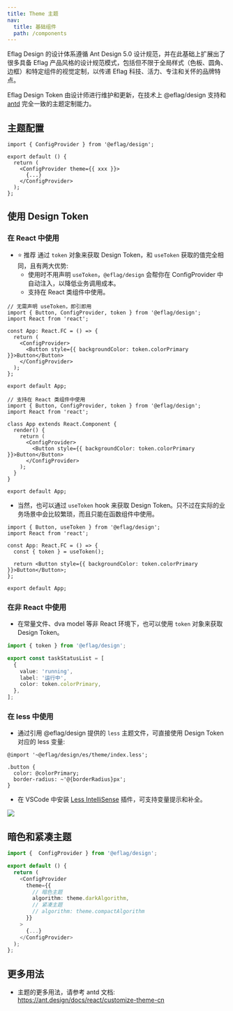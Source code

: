 ```yaml
---
title: Theme 主题
nav:
  title: 基础组件
  path: /components
---
```


Eflag Design 的设计体系遵循 Ant Design 5.0 设计规范，并在此基础上扩展出了很多具备 Eflag 产品风格的设计规范模式，包括但不限于全局样式（色板、圆角、边框）和特定组件的视觉定制，以传递 Eflag 科技、活力、专注和关怀的品牌特点。

Eflag Design Token 由设计师进行维护和更新，在技术上 @eflag/design 支持和 [antd](https://ant.design/docs/react/customize-theme-cn) 完全一致的主题定制能力。

## 主题配置

```tsx | pure
import { ConfigProvider } from '@eflag/design';

export default () {
  return (
    <ConfigProvider theme={{ xxx }}>
      {...}
    </ConfigProvider>
  );
};
```

## 使用 Design Token

### 在 React 中使用

- <Badge>⭐️ 推荐</Badge> 通过 `token` 对象来获取 Design Token，和 `useToken` 获取的值完全相同，且有两大优势:
  - 使用时不用声明 `useToken`，`@eflag/design` 会帮你在 ConfigProvider 中自动注入，以降低业务调用成本。
  - 支持在 React 类组件中使用。

```tsx | pure
// 无需声明 useToken，即引即用
import { Button, ConfigProvider, token } from '@eflag/design';
import React from 'react';

const App: React.FC = () => {
  return (
    <ConfigProvider>
      <Button style={{ backgroundColor: token.colorPrimary }}>Button</Button>
    </ConfigProvider>
  );
};

export default App;
```

```tsx | pure
// 支持在 React 类组件中使用
import { Button, ConfigProvider, token } from '@eflag/design';
import React from 'react';

class App extends React.Component {
  render() {
    return (
      <ConfigProvider>
        <Button style={{ backgroundColor: token.colorPrimary }}>Button</Button>
      </ConfigProvider>
    );
  }
}

export default App;
```

- 当然，也可以通过 `useToken` hook 来获取 Design Token。只不过在实际的业务场景中会比较繁琐，而且只能在函数组件中使用。

```tsx | pure
import { Button, useToken } from '@eflag/design';
import React from 'react';

const App: React.FC = () => {
  const { token } = useToken();

  return <Button style={{ backgroundColor: token.colorPrimary }}>Button</Button>;
};

export default App;
```

### 在非 React 中使用

- 在常量文件、dva model 等非 React 环境下，也可以使用 `token` 对象来获取 Design Token。

```ts
import { token } from '@eflag/design';

export const taskStatusList = [
  {
    value: 'running',
    label: '运行中',
    color: token.colorPrimary,
  },
];
```

### 在 less 中使用

- 通过引用 @eflag/design 提供的 `less` 主题文件，可直接使用 Design Token 对应的 less 变量:

```less
@import '~@eflag/design/es/theme/index.less';

.button {
  color: @colorPrimary;
  border-radius: ~'@{borderRadius}px';
}
```

- 在 VSCode 中安装 [Less IntelliSense](https://marketplace.visualstudio.com/items?itemName=mrmlnc.vscode-less) 插件，可支持变量提示和补全。

![](https://mdn.alipayobjects.com/huamei_n8rchn/afts/img/A*t3tmTLWo5UUAAAAAAAAAAAAADvSFAQ/original)

## 暗色和紧凑主题

```ts | pure
import {  ConfigProvider } from '@eflag/design';

export default () {
  return (
    <ConfigProvider
      theme={{
        // 暗色主题
        algorithm: theme.darkAlgorithm,
        // 紧凑主题
        // algorithm: theme.compactAlgorithm
      }}
    >
      {...}
    </ConfigProvider>
  );
};
```

## 更多用法

- 主题的更多用法，请参考 antd 文档: https://ant.design/docs/react/customize-theme-cn

<!-- ## 主题预览 -->

<!-- ### 基本预览 -->

<!-- <code src="./demo/previewer-basic.tsx"></code> -->

<!-- ### 高级预览 (Token)

<code src="./demo/previewer-advanced.tsx"></code> -->
